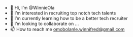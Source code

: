 - 👋 Hi, I’m @WinnieOla
- 👀 I’m interested in recruiting top notch tech talents
- 🌱 I’m currently learning how to be a better tech recruiter
- 💞️ I’m looking to collaborate on ...
- 📫 How to reach me omobolanle.winnifred@gmail.com

<!---
WinnieOla/WinnieOla is a ✨ special ✨ repository because its `README.md` (this file) appears on your GitHub profile.
You can click the Preview link to take a look at your changes.
--->

